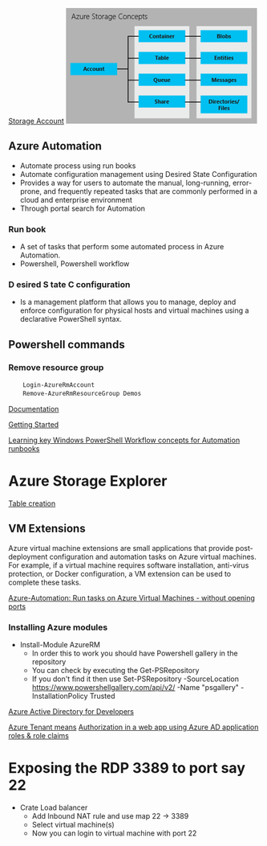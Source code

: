 [Storage Account](https://docs.microsoft.com/en-us/azure/storage/storage-introduction)
![Azure storage concepts](https://github.com/sairamaj/azure/blob/master/storage-concepts.png)

## Azure Automation
* Automate process using run books
* Automate configuration management using Desired State Configuration
* Provides a way for users to automate the manual, long-running, error-prone, and frequently repeated tasks that are commonly performed in a cloud and enterprise environment
* Through portal search for Automation

### Run book
* A set of tasks that perform some automated process in Azure Automation.
* Powershell, Powershell workflow

### __D__ esired __S__ tate __C__ configuration
* Is a management platform that allows you to manage, deploy and enforce configuration for physical hosts and virtual machines using a declarative PowerShell syntax.

## Powershell commands
### Remove resource group
``` powershell
    Login-AzureRmAccount
    Remove-AzureRmResourceGroup Demos
```


[Documentation](https://docs.microsoft.com/en-us/azure/automation/)

[Getting Started](https://azure.microsoft.com/en-us/blog/azure-automation-runbook-management/)

[Learning key Windows PowerShell Workflow concepts for Automation runbooks](https://docs.microsoft.com/en-us/azure/automation/automation-powershell-workflow)


# Azure Storage Explorer

[Table creation](https://docs.microsoft.com/en-us/azure/storage/storage-dotnet-how-to-use-tables)

## VM Extensions
Azure virtual machine extensions are small applications that provide post-deployment configuration and automation tasks on Azure virtual machines. For example, if a virtual machine requires software installation, anti-virus protection, or Docker configuration, a VM extension can be used to complete these tasks.

[Azure-Automation: Run tasks on Azure Virtual Machines - without opening ports](https://azure.microsoft.com/en-us/blog/azure-automation-run-tasks-on-azure-virtual-machines-without-opening-ports/)

### Installing Azure modules
* Install-Module AzureRM
    * In order this to work you should have Powershell gallery in the repository
    * You can check by executing the Get-PSRepository
    * If you don't find it then use Set-PSRepository -SourceLocation https://www.powershellgallery.com/api/v2/ -Name "psgallery" -InstallationPolicy Trusted

[Azure Active Directory for Developers](https://docs.microsoft.com/en-us/azure/active-directory/develop/active-directory-developers-guide)

[Azure Tenant means](https://msdn.microsoft.com/library/azure/jj573650.aspx#BKMK_WhatIsAnAzureADTenant)
[Authorization in a web app using Azure AD application roles & role claims](https://azure.microsoft.com/en-us/resources/samples/active-directory-dotnet-webapp-roleclaims/)

# Exposing the RDP 3389 to port say 22
* Crate Load balancer
    * Add Inbound NAT rule and use map 22 -> 3389
    * Select virtual machine(s)
    * Now you can login to virtual machine with port 22


